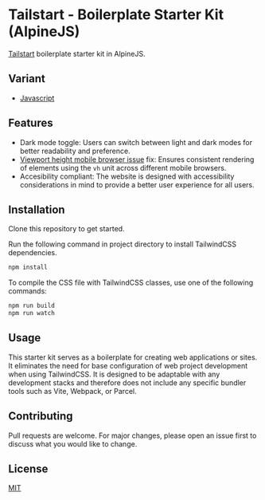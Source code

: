 # Tailstart - Boilerplate Starter Kit (AlpineJS)
[Tailstart](https://tailstart.github.io) boilerplate starter kit in AlpineJS.

## Variant
- [Javascript](https://github.com/tailstart/starterkit-boilerplate)

## Features
* Dark mode toggle: Users can switch between light and dark modes for better readability and preference.
* [Viewport height mobile browser issue](https://stackoverflow.com/questions/37112218/css3-100vh-not-constant-in-mobile-browser) fix: Ensures consistent rendering of elements using the `vh` unit across different mobile browsers.
* Accesibility compliant: The website is designed with accessibility considerations in mind to provide a better user experience for all users.

## Installation
Clone this repository to get started.

Run the following command in project directory to install TailwindCSS dependencies.
```bash
npm install
```

To compile the CSS file with TailwindCSS classes, use one of the following commands:
```bash
npm run build
npm run watch
```

## Usage
This starter kit serves as a boilerplate for creating web applications or sites. It eliminates the need for base configuration of web project development when using TailwindCSS. It is designed to be adaptable with any development stacks and therefore does not include any specific bundler tools such as Vite, Webpack, or Parcel.

## Contributing
Pull requests are welcome. For major changes, please open an issue first to discuss what you would like to change.

## License
[MIT](https://github.com/tailstart/starterkit-boilerplate-alpinejs/blob/main/LICENSE)
